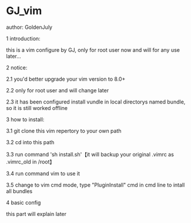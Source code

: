 # GJ_vim

author: GoldenJuly

1 introduction:

this is a vim configure by GJ, only for root user now and will for any use later...


2 notice:

2.1 you'd better upgrade your vim version to 8.0+

2.2 only for root user and will change later

2.3 it has been configured install vundle in local directorys named bundle, so it is still worked offline


3 how to install:

3.1 git clone this vim repertory to your own path

3.2 cd into this path

3.3 run command 'sh install.sh'【it will backup your original .vimrc as .vimrc_old in /root】

3.4 run command vim to use it

3.5 change to vim cmd mode, type "PluginInstall" cmd in cmd line to intall all bundles



4 basic config

this part will explain later
